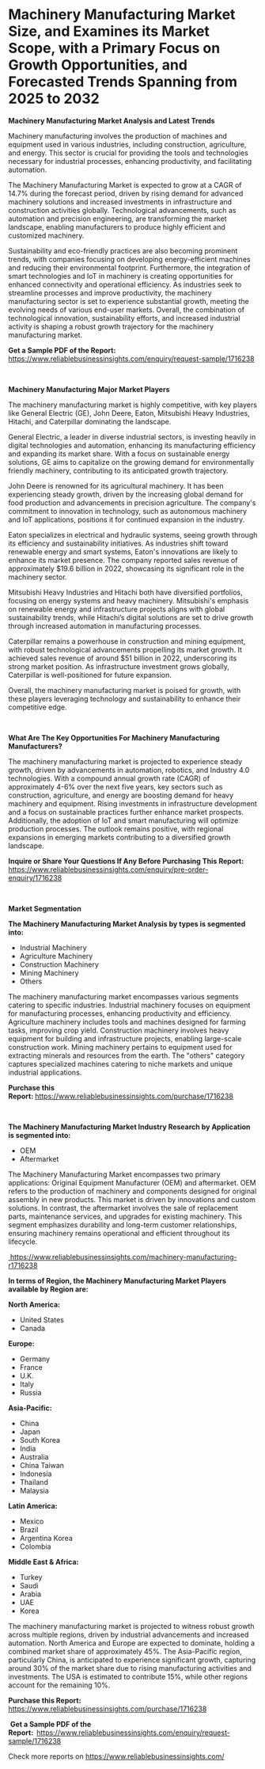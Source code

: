 <p><h1>Machinery Manufacturing Market Size, and Examines its Market Scope, with a Primary Focus on Growth Opportunities, and Forecasted Trends Spanning from 2025 to 2032</h1></p><p><strong>Machinery Manufacturing Market Analysis and Latest Trends</strong></p>
<p><p>Machinery manufacturing involves the production of machines and equipment used in various industries, including construction, agriculture, and energy. This sector is crucial for providing the tools and technologies necessary for industrial processes, enhancing productivity, and facilitating automation.</p><p>The Machinery Manufacturing Market is expected to grow at a CAGR of 14.7% during the forecast period, driven by rising demand for advanced machinery solutions and increased investments in infrastructure and construction activities globally. Technological advancements, such as automation and precision engineering, are transforming the market landscape, enabling manufacturers to produce highly efficient and customized machinery.</p><p>Sustainability and eco-friendly practices are also becoming prominent trends, with companies focusing on developing energy-efficient machines and reducing their environmental footprint. Furthermore, the integration of smart technologies and IoT in machinery is creating opportunities for enhanced connectivity and operational efficiency. As industries seek to streamline processes and improve productivity, the machinery manufacturing sector is set to experience substantial growth, meeting the evolving needs of various end-user markets. Overall, the combination of technological innovation, sustainability efforts, and increased industrial activity is shaping a robust growth trajectory for the machinery manufacturing market.</p></p>
<p><strong>Get a Sample PDF of the Report:&nbsp;</strong> <a href="https://www.reliablebusinessinsights.com/enquiry/request-sample/1716238?utm_campaign=2350&utm_medium=2&utm_source=Github&utm_content=ia&utm_term=18022025&utm_id=machinery-manufacturing">https://www.reliablebusinessinsights.com/enquiry/request-sample/1716238</a></p>
<p>&nbsp;</p>
<p><strong>Machinery Manufacturing Major Market Players</strong></p>
<p><p>The machinery manufacturing market is highly competitive, with key players like General Electric (GE), John Deere, Eaton, Mitsubishi Heavy Industries, Hitachi, and Caterpillar dominating the landscape.</p><p>General Electric, a leader in diverse industrial sectors, is investing heavily in digital technologies and automation, enhancing its manufacturing efficiency and expanding its market share. With a focus on sustainable energy solutions, GE aims to capitalize on the growing demand for environmentally friendly machinery, contributing to its anticipated growth trajectory.</p><p>John Deere is renowned for its agricultural machinery. It has been experiencing steady growth, driven by the increasing global demand for food production and advancements in precision agriculture. The company's commitment to innovation in technology, such as autonomous machinery and IoT applications, positions it for continued expansion in the industry.</p><p>Eaton specializes in electrical and hydraulic systems, seeing growth through its efficiency and sustainability initiatives. As industries shift toward renewable energy and smart systems, Eaton's innovations are likely to enhance its market presence. The company reported sales revenue of approximately $19.6 billion in 2022, showcasing its significant role in the machinery sector.</p><p>Mitsubishi Heavy Industries and Hitachi both have diversified portfolios, focusing on energy systems and heavy machinery. Mitsubishi's emphasis on renewable energy and infrastructure projects aligns with global sustainability trends, while Hitachi’s digital solutions are set to drive growth through increased automation in manufacturing processes.</p><p>Caterpillar remains a powerhouse in construction and mining equipment, with robust technological advancements propelling its market growth. It achieved sales revenue of around $51 billion in 2022, underscoring its strong market position. As infrastructure investment grows globally, Caterpillar is well-positioned for future expansion.</p><p>Overall, the machinery manufacturing market is poised for growth, with these players leveraging technology and sustainability to enhance their competitive edge.</p></p>
<p>&nbsp;</p>
<p><strong>What Are The Key Opportunities For Machinery Manufacturing Manufacturers?</strong></p>
<p><p>The machinery manufacturing market is projected to experience steady growth, driven by advancements in automation, robotics, and Industry 4.0 technologies. With a compound annual growth rate (CAGR) of approximately 4-6% over the next five years, key sectors such as construction, agriculture, and energy are boosting demand for heavy machinery and equipment. Rising investments in infrastructure development and a focus on sustainable practices further enhance market prospects. Additionally, the adoption of IoT and smart manufacturing will optimize production processes. The outlook remains positive, with regional expansions in emerging markets contributing to a diversified growth landscape.</p></p>
<p><strong>Inquire or Share Your Questions If Any Before Purchasing This Report:</strong> <a href="https://www.reliablebusinessinsights.com/enquiry/pre-order-enquiry/1716238?utm_campaign=2350&utm_medium=2&utm_source=Github&utm_content=ia&utm_term=18022025&utm_id=machinery-manufacturing">https://www.reliablebusinessinsights.com/enquiry/pre-order-enquiry/1716238</a></p>
<p>&nbsp;</p>
<p><strong>Market Segmentation</strong></p>
<p><strong>The Machinery Manufacturing Market Analysis by types is segmented into:</strong></p>
<p><ul><li>Industrial Machinery</li><li>Agriculture Machinery</li><li>Construction Machinery</li><li>Mining Machinery</li><li>Others</li></ul></p>
<p><p>The machinery manufacturing market encompasses various segments catering to specific industries. Industrial machinery focuses on equipment for manufacturing processes, enhancing productivity and efficiency. Agriculture machinery includes tools and machines designed for farming tasks, improving crop yield. Construction machinery involves heavy equipment for building and infrastructure projects, enabling large-scale construction work. Mining machinery pertains to equipment used for extracting minerals and resources from the earth. The "others" category captures specialized machines catering to niche markets and unique industrial applications.</p></p>
<p><strong>Purchase this Report:&nbsp;</strong><a href="https://www.reliablebusinessinsights.com/purchase/1716238?utm_campaign=2350&utm_medium=2&utm_source=Github&utm_content=ia&utm_term=18022025&utm_id=machinery-manufacturing">https://www.reliablebusinessinsights.com/purchase/1716238</a></p>
<p>&nbsp;</p>
<p><strong>The Machinery Manufacturing Market Industry Research by Application is segmented into:</strong></p>
<p><ul><li>OEM</li><li>Aftermarket</li></ul></p>
<p><p>The Machinery Manufacturing Market encompasses two primary applications: Original Equipment Manufacturer (OEM) and aftermarket. OEM refers to the production of machinery and components designed for original assembly in new products. This market is driven by innovations and custom solutions. In contrast, the aftermarket involves the sale of replacement parts, maintenance services, and upgrades for existing machinery. This segment emphasizes durability and long-term customer relationships, ensuring machinery remains operational and efficient throughout its lifecycle.</p></p>
<p><a href="https://www.reliablebusinessinsights.com/machinery-manufacturing-r1716238?utm_campaign=2350&utm_medium=2&utm_source=Github&utm_content=ia&utm_term=18022025&utm_id=machinery-manufacturing">&nbsp;https://www.reliablebusinessinsights.com/machinery-manufacturing-r1716238</a></p>
<p><strong>In terms of Region, the Machinery Manufacturing Market Players available by Region are:</strong></p>
<p>
    <p> <strong> North America: </strong>
        <ul>
            <li>United States</li>
            <li>Canada</li>
        </ul>
        </p> 
    <p> <strong> Europe: </strong>
        <ul>
            <li>Germany</li>
            <li>France</li>
            <li>U.K.</li>
            <li>Italy</li>
            <li>Russia</li>
        </ul>
        </p> 
    <p> <strong> Asia-Pacific: </strong>
        <ul>
            <li>China</li>
            <li>Japan</li>
            <li>South Korea</li>
            <li>India</li>
            <li>Australia</li>
            <li>China Taiwan</li>
            <li>Indonesia</li>
            <li>Thailand</li>
            <li>Malaysia</li>
        </ul>
        </p> 
    <p> <strong> Latin America: </strong>
        <ul>
            <li>Mexico</li>
            <li>Brazil</li>
            <li>Argentina Korea</li>
            <li>Colombia</li>
        </ul>
        </p> 
    <p> <strong> Middle East & Africa: </strong>
        <ul>
            <li>Turkey</li>
            <li>Saudi</li>
            <li>Arabia</li>
            <li>UAE</li>
            <li>Korea</li>
        </ul>
    </p>
    </p>
<p><p>The machinery manufacturing market is projected to witness robust growth across multiple regions, driven by industrial advancements and increased automation. North America and Europe are expected to dominate, holding a combined market share of approximately 45%. The Asia-Pacific region, particularly China, is anticipated to experience significant growth, capturing around 30% of the market share due to rising manufacturing activities and investments. The USA is estimated to contribute 15%, while other regions account for the remaining 10%.</p></p>
<p><strong>Purchase this Report: </strong><a href="https://www.reliablebusinessinsights.com/purchase/1716238?utm_campaign=2350&utm_medium=2&utm_source=Github&utm_content=ia&utm_term=18022025&utm_id=machinery-manufacturing">https://www.reliablebusinessinsights.com/purchase/1716238</a></p>
<p>&nbsp;<strong>Get a Sample PDF of the Report:&nbsp;&nbsp;</strong><a href="https://www.reliablebusinessinsights.com/enquiry/request-sample/1716238?utm_campaign=2350&utm_medium=2&utm_source=Github&utm_content=ia&utm_term=18022025&utm_id=machinery-manufacturing">https://www.reliablebusinessinsights.com/enquiry/request-sample/1716238</a></p>
<p><strong></strong></p>
<p>Check more reports on <a href="https://www.reliablebusinessinsights.com/?utm_campaign=2350&utm_medium=2&utm_source=Github&utm_content=ia&utm_term=18022025&utm_id=machinery-manufacturing">https://www.reliablebusinessinsights.com/</a></p>